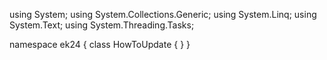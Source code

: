 ﻿using System;
using System.Collections.Generic;
using System.Linq;
using System.Text;
using System.Threading.Tasks;

namespace ek24
{
    class HowToUpdate
    {
    }
}
